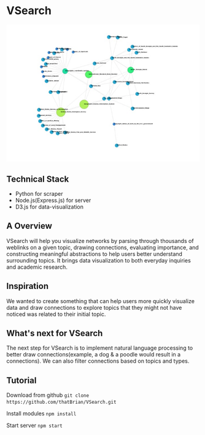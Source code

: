 # VSearch
![alt text](gallery.jpg "VSearch Demo")

## Technical Stack

- Python for scraper
- Node.js(Express.js) for server
- D3.js for data-visualization

## A Overview

VSearch will help you visualize networks by parsing through thousands of weblinks on a given topic, drawing connections, evaluating importance, and constructing meaningful abstractions to help users better understand surrounding topics. It brings data visualization to both everyday inquiries and academic research.

## Inspiration
We wanted to create something that can help users more quickly visualize data and draw connections to explore topics that they might not have noticed was related to their initial topic.

## What's next for VSearch
The next step for VSearch is to implement natural language processing to better draw connections(example, a dog & a poodle would result in a connections). We can also filter connections based on topics and types.

## Tutorial
Download from github
 `
 git clone https://github.com/thatBrian/VSearch.git
 `
 
Install modules
`
npm install
`

Start server
`
npm start
`


